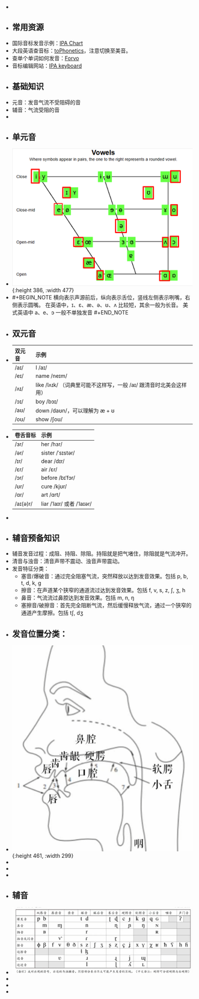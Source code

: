 -
- ## 常用资源
- 国际音标发音示例：[IPA Chart](https://www.ipachart.com/)
- 大段英语查音标：[toPhonetics](https://tophonetics.com/)，注意切换至美音。
- 查单个单词如何发音：[Forvo](https://forvo.com/)
- 音标编辑网站：[IPA keyboard](https://ipa.typeit.org/)
- ## 基础知识
- 元音：发音气流不受阻碍的音
- 辅音：气流受阻的音
-
- ## 单元音
- ![image.png](../assets/image_1731652590809_0.png){:height 386, :width 477}
- #+BEGIN_NOTE
  横向表示声源前后，纵向表示舌位，竖线左侧表示咧嘴，右侧表示圆嘴。
  在英语中，ɪ、ɛ、æ、ə、ʊ、ʌ 比较短，其余一般为长音。
  美式英语中 a、e、ɔ 一般不单独发音
  #+END_NOTE
- ## 双元音
- |双元音|示例|
  |--|--|
  |/aɪ/|I /aɪ/|
  |/eɪ/|name /neɪm/|
  |/ʌɪ/|like /lʌɪk/ （词典里可能不这样写，一般 /aɪ/ 跟清音时北美会这样用）|
  |/ɔɪ/|boy /bɔɪ/|
  |/aʊ/|down /daʊn/，可以理解为 æ + ʊ|
  |/oʊ/|show /ʃoʊ/|
- |卷舌音标|示例|
  |--|--|
  |/ɜr/|her /hɜr/|
  |/ər/|sister /ˈsɪstər/|
  |/ɪr/|dear /dɪr/|
  |/ɛr/|air /ɛr/|
  |/ɔr/|before /bɪˈfɔr/|
  |/ʊr/|cure /kjʊr/|
  |/ɑr/|art /ɑrt/|
  |/aɪ(ə)r/|liar /ˈlaɪr/ 或者 /ˈlaɪər/|
-
- ## 辅音预备知识
- 辅音发音过程：成阻、持阻、除阻。持阻就是把气堵住，除阻就是气流冲开。
- 清音与浊音：清音声带不震动、浊音声带震动。
- 发音特征分类：
	- 塞音/爆破音：通过完全阻塞气流，突然释放以达到发音效果。包括 p, b, t, d, k, g
	- 擦音：在声道某个狭窄的通道流过达到发音效果。包括 f, v, s, z, ʃ, ʒ, h
	- 鼻音：气流流过鼻腔达到发音效果。包括 m, n, ŋ
	- 塞擦音/破擦音：首先完全阻断气流，然后缓慢释放气流，通过一个狭窄的通道产生摩擦。包括 tʃ, dʒ
- 发音位置分类：
	-
- ![image.png](../assets/image_1731657450760_0.png){:height 461, :width 299}
-
-
-
- ## 辅音
- ![image.png](../assets/image_1731657425195_0.png)
-
-
-